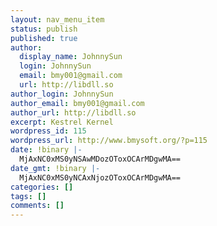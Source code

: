 ```yaml
---
layout: nav_menu_item
status: publish
published: true
author:
  display_name: JohnnySun
  login: JohnnySun
  email: bmy001@gmail.com
  url: http://libdll.so
author_login: JohnnySun
author_email: bmy001@gmail.com
author_url: http://libdll.so
excerpt: Kestrel Kernel
wordpress_id: 115
wordpress_url: http://www.bmysoft.org/?p=115
date: !binary |-
  MjAxNC0xMS0yNSAwMDozOToxOCArMDgwMA==
date_gmt: !binary |-
  MjAxNC0xMS0yNCAxNjozOToxOCArMDgwMA==
categories: []
tags: []
comments: []
---
```


